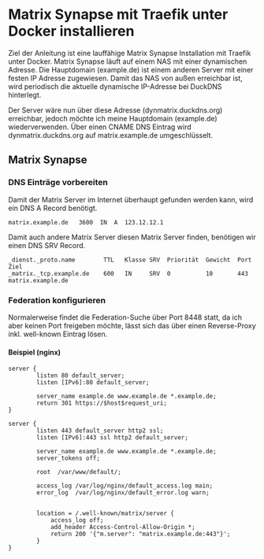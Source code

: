 # Matrix Synapse mit Traefik unter Docker installieren

Ziel der Anleitung ist eine lauffähige Matrix Synapse Installation mit Traefik unter Docker.
Matrix Synapse läuft auf einem NAS mit einer dynamischen Adresse. Die Hauptdomain (example.de) ist einem anderen Server mit einer festen IP Adresse zugewiesen.
Damit das NAS von außen erreichbar ist, wird periodisch die aktuelle dynamische IP-Adresse bei DuckDNS hinterlegt.

Der Server wäre nun über diese Adresse (dynmatrix.duckdns.org) erreichbar, jedoch möchte ich meine Hauptdomain (example.de) wiederverwenden. Über einen CNAME DNS Eintrag wird dynmatrix.duckdns.org auf matrix.example.de umgeschlüsselt.



## Matrix Synapse
### DNS Einträge vorbereiten

Damit der Matrix Server im Internet überhaupt gefunden werden kann, wird ein DNS A Record benötigt.
```
matrix.example.de   3600  IN  A  123.12.12.1
```
Damit auch andere Matrix Server diesen Matrix Server finden, benötigen wir einen DNS SRV Record.
```
_dienst._proto.name        TTL   Klasse SRV  Priorität  Gewicht  Port  Ziel
_matrix._tcp.example.de    600   IN     SRV  0          10       443   matrix.example.de
```

### Federation konfigurieren
Normalerweise findet die Federation-Suche über Port 8448 statt, da ich aber keinen Port freigeben möchte, lässt sich das über einen Reverse-Proxy inkl. well-known Eintrag lösen.

#### Beispiel (nginx)
```
server {
        listen 80 default_server;
        listen [IPv6]:80 default_server;

        server_name example.de www.example.de *.example.de;
        return 301 https://$host$request_uri;
}

server {
        listen 443 default_server http2 ssl;
        listen [IPv6]:443 ssl http2 default_server;

        server_name example.de www.example.de *.example.de;
        server_tokens off;

        root  /var/www/default/;

        access_log /var/log/nginx/default_access.log main;
        error_log  /var/log/nginx/default_error.log warn;


        location = /.well-known/matrix/server {
            access_log off;
            add_header Access-Control-Allow-Origin *;
            return 200 '{"m.server": "matrix.example.de:443"}';
        }
}
```


